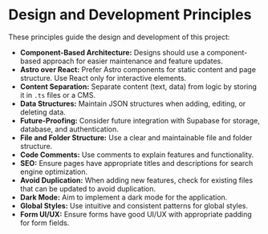 # Design and Development Principles

These principles guide the design and development of this project:

*   **Component-Based Architecture:** Designs should use a component-based approach for easier maintenance and feature updates.
*   **Astro over React:** Prefer Astro components for static content and page structure. Use React only for interactive elements.
*   **Content Separation:** Separate content (text, data) from logic by storing it in `.ts` files or a CMS.
*   **Data Structures:** Maintain JSON structures when adding, editing, or deleting data.
*   **Future-Proofing:** Consider future integration with Supabase for storage, database, and authentication.
*   **File and Folder Structure:** Use a clear and maintainable file and folder structure.
*   **Code Comments:** Use comments to explain features and functionality.
*   **SEO:** Ensure pages have appropriate titles and descriptions for search engine optimization.
*   **Avoid Duplication:** When adding new features, check for existing files that can be updated to avoid duplication.
*   **Dark Mode:** Aim to implement a dark mode for the application.
*   **Global Styles:** Use intuitive and consistent patterns for global styles.
*   **Form UI/UX:** Ensure forms have good UI/UX with appropriate padding for form fields.

